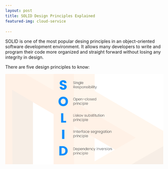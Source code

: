 ```yaml
---
layout: post
title: SOLID Design Principles Explained
featured-img: cloud-service

---
```

SOLID is one of the most popular desing principles in an object-oriented software development environment. It allows many developers to write and program their code more organized and straight forward without losing any integrity in design. 

There are five design principles to know:

![image tooltip here](/assets/img/SOLID.jpg)


